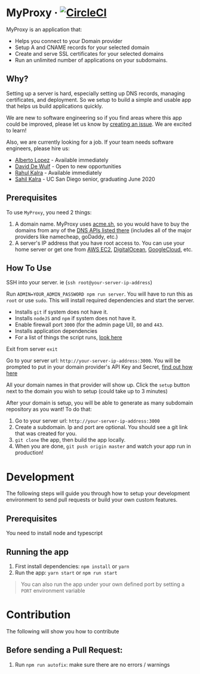 # MyProxy &middot; [![CircleCI](https://circleci.com/gh/garageScript/myProxy.svg?style=svg)](https://circleci.com/gh/garageScript/myproxy)
MyProxy is an application that:
* Helps you connect to your Domain provider
* Setup A and CNAME records for your selected domain
* Create and serve SSL certificates for your selected domains
* Run an unlimited number of applications on your subdomains.

## Why?
Setting up a server is hard, especially setting up DNS records, managing certificates, and deployment. So we setup to build a simple and usable app that helps us build applications quickly.   

We are new to software engineering so if you find areas where this app could be improved, please let us know by [creating an issue](https://github.com/garageScript/myproxy/issues). We are excited to learn!  

Also, we are currently looking for a job. If your team needs software engineers, please hire us:
* [Alberto Lopez](https://www.linkedin.com/in/albertolopez-siliconvalley/) - Available immediately
* [David De Wulf](https://dewulfdavid.com) - Open to new opportunities
* [Rahul Kalra](https://www.linkedin.com/in/voterknow) - Available immediately
* [Sahil Kalra](https://github.com/SahilKalra98) - UC San Diego senior, graduating June 2020

## Prerequisites
To use `MyProxy`, you need 2 things:
1. A domain name. MyProxy uses [acme.sh](https://github.com/Neilpang/acme.sh/wiki/dnsapi), so you would have to buy the domains from any of the [DNS APIs listed there](https://github.com/Neilpang/acme.sh/wiki/dnsapi) (includes all of the major providers like namecheap, goDaddy, etc.)
2. A server's IP address that you have root access to. You can use your home server or get one from [AWS EC2](https://aws.amazon.com/ec2/?hp=tile&so-exp=below), [DigitalOcean](https://www.digitalocean.com/), [GoogleCloud](https://cloud.google.com/), etc.

## How To Use
SSH into your server. ie (`ssh root@your-server-ip-address`)  

Run `ADMIN=YOUR_ADMIN_PASSWORD npm run server`. You will have to run this as `root` or use `sudo`. This will install required dependencies and start the server.
* Installs `git` if system does not have it.
* Installs `nodeJS` and `npm` if system does not have it.
* Enable firewall port `3000` (for the admin page UI), `80` and `443`.
* Installs application dependencies
* For a list of things the script runs, [look here](https://github.com/garageScript/myProxy/blob/master/scripts/setup.sh)  

Exit from server `exit`

Go to your server url: `http://your-server-ip-address:3000`. You will be prompted to put in your domain provider's API Key and Secret, [find out how here](https://github.com/Neilpang/acme.sh/wiki/dnsapi)

All your domain names in that provider will show up. Click the `setup` button next to the domain you wish to setup (could take up to 3 minutes)

After your domain is setup, you will be able to generate as many subdomain repository as you want! To do that:
1. Go to your server url:  `http://your-server-ip-address:3000`
2. Create a subdomain. Ip and port are optional. You should see a git link that was created for you.
3. `git clone` the app, then build the app locally.
4. When you are done, `git push origin master` and watch your app run in production!

# Development
The following steps will guide you through how to setup your development environment to send pull requests or build your own custom features.

## Prerequisites
You need to install node and typescript

## Running the app
1. First install dependencies: `npm install` or `yarn`
2. Run the app: `yarn start` or `npm run start`
> You can also run the app under your own defined port by setting a `PORT` environment variable

# Contribution
The following will show you how to contribute

## Before sending a Pull Request:
1. Run `npm run autofix`: make sure there are no errors / warnings
